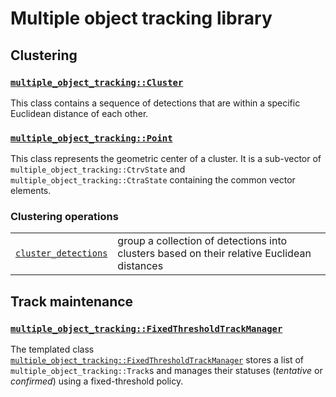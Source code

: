 # Multiple object tracking library

## Clustering

### [`multiple_object_tracking::Cluster`][cluster_doc]

This class contains a sequence of detections that are within a specific Euclidean distance of each other.

[cluster_doc]: clustering/cluster/index.md

### [`multiple_object_tracking::Point`][point_doc]

This class represents the geometric center of a cluster. It is a sub-vector of `multiple_object_tracking::CtrvState` and `multiple_object_tracking::CtraState` containing the common vector elements.

[point_doc]: clustering/point/index.md

### Clustering operations

|                                                |                                                                                            |
| ---------------------------------------------- | ------------------------------------------------------------------------------------------ |
| [`cluster_detections`][cluster_detections_doc] | group a collection of detections into clusters based on their relative Euclidean distances |

[cluster_detections_doc]: clustering/cluster_detections.md

## Track maintenance

### [`multiple_object_tracking::FixedThresholdTrackManager`][fixed_threshold_track_manager_doc]

The templated class [`multiple_object_tracking::FixedThresholdTrackManager`][fixed_threshold_track_manager_doc]
stores a list of `multiple_object_tracking::Track`s and manages their statuses (_tentative_ or
_confirmed_) using a fixed-threshold policy.

[fixed_threshold_track_manager_doc]: track_management/fixed_threshold_track_manager/main.md
